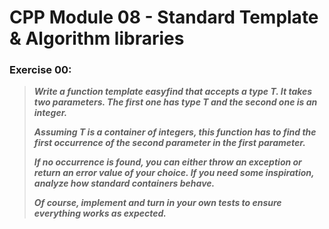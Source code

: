 # CPP Module 08 - Standard Template & Algorithm libraries<b>
### Exercise 00:

> <i>Write a function template easyfind that accepts a type T. It takes two parameters.
> The first one has type T and the second one is an integer.<br>
> 
> Assuming T is a container of integers, this function has to find the first occurrence
> of the second parameter in the first parameter.<br>
> 
> If no occurrence is found, you can either throw an exception or return an error value
> of your choice. If you need some inspiration, analyze how standard containers behave.<br>
> 
> Of course, implement and turn in your own tests to ensure everything works as expected.</i>
